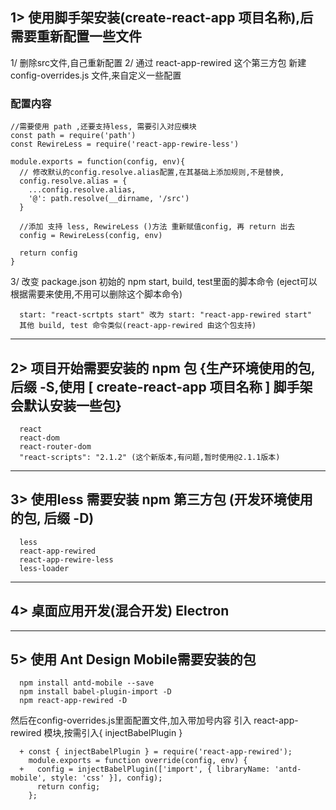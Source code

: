 ## 1> 使用脚手架安装(create-react-app 项目名称),后需要重新配置一些文件
  1/ 删除src文件,自己重新配置
  2/ 通过 react-app-rewired 这个第三方包 新建config-overrides.js 文件,来自定义一些配置
  ### 配置内容
  ```
  //需要使用 path ,还要支持less, 需要引入对应模块
  const path = require('path')
  const RewireLess = require('react-app-rewire-less')

  module.exports = function(config, env){
    // 修改默认的config.resolve.alias配置,在其基础上添加规则,不是替换,
    config.resolve.alias = {
      ...config.resolve.alias,
      '@': path.resolve(__dirname, '/src')
    }

    //添加 支持 less, RewireLess ()方法 重新赋值config, 再 return 出去
    config = RewireLess(config, env)

    return config
  }
  ```

  3/ 改变 package.json 初始的 npm start, build, test里面的脚本命令 (eject可以根据需要来使用,不用可以删除这个脚本命令)
  ```
    start: "react-scrtpts start" 改为 start: "react-app-rewired start"
    其他 build, test 命令类似(react-app-rewired 由这个包支持)
  ```

---
## 2> 项目开始需要安装的 npm 包 {生产环境使用的包, 后缀 -S,使用 [ create-react-app 项目名称 ] 脚手架会默认安装一些包}
```
  react
  react-dom
  react-router-dom
  "react-scripts": "2.1.2" (这个新版本,有问题,暂时使用@2.1.1版本)
```
---
## 3> 使用less 需要安装 npm 第三方包 (开发环境使用的包, 后缀 -D)
```
  less
  react-app-rewired
  react-app-rewire-less
  less-loader
```
---
## 4> 桌面应用开发(混合开发) Electron
---
## 5> 使用 Ant Design Mobile需要安装的包
```
  npm install antd-mobile --save
  npm install babel-plugin-import -D
  npm react-app-rewired -D
```
  然后在config-overrides.js里面配置文件,加入带加号内容
  引入 react-app-rewired 模块,按需引入{ injectBabelPlugin }
```
  + const { injectBabelPlugin } = require('react-app-rewired');
    module.exports = function override(config, env) {
  +   config = injectBabelPlugin(['import', { libraryName: 'antd-mobile', style: 'css' }], config);
      return config;
    };
```